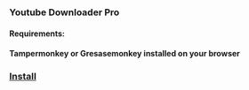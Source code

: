 ### Youtube Downloader Pro

#### Requirements:
#### Tampermonkey or Gresasemonkey installed on your browser

### [Install](http://raw.github.com/zoreu/youtubedownloader/master/ytbdownloader.js) 
